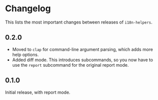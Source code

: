 # Changelog

This lists the most important changes between releases of `i18n-helpers`.

## 0.2.0

- Moved to `clap` for command-line argument parsing, which adds more help
  options.
- Added diff mode. This introduces subcommands, so you now have to use the
  `report` subcommand for the original report mode.

## 0.1.0

Initial release, with report mode.
